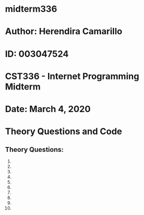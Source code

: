 # midterm336
# Author: Herendira Camarillo
# ID: 003047524
# CST336 - Internet Programming Midterm
# Date: March 4, 2020
# Theory Questions and Code

## Theory Questions:
1. 
2.
3.
4.
5.
6.
7.
8.
9.
10.
